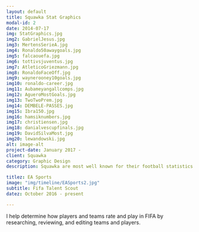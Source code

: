 ```yaml
---
layout: default
title: Squawka Stat Graphics
modal-id: 2
date: 2014-07-17
img: StatGraphics.jpg
img2: GabrielJesus.jpg
img3: MertensSerieA.jpg
img4: Ronaldo50awaygoals.jpg
img5: falcaouefa.jpg
img6: tottivsjuventus.jpg
img7: AtleticoGriezmann.jpg
img8: RonaldoFaceOff.jpg
img9: waynerooney10goals.jpg
img10: ronaldo-career.jpg
img11: Aubameyangallcomps.jpg
img12: AgueroMostGoals.jpg
img13: TwoTwoPrem.jpg
img14: DEMBELE-PASSES.jpg
img15: Ibra150.jpg
img16: hamsiknumbers.jpg
img17: christiensen.jpg
img18: danialvescupfinals.jpg
img19: DavidSilvaMost.jpg
img20: lewandowski.jpg
alt: image-alt
project-date: January 2017 -
client: Squawka
category: Graphic Design
description: Squawka are most well known for their football statistics and one of the most important things is to create visualisations and graphics of these stats that both looked good and portray the statistic. These graphics can range from a player's season by numbers to an interesting stat or milestone that a specific player has acomplished.

titlez: EA Sports
image: "img/timeline/EASports2.jpg"
subtitle: Fifa Talent Scout
datez: October 2016 - present

---
```

I help determine how players and teams rate and play in FIFA by researching, reviewing, and editing teams and players.
